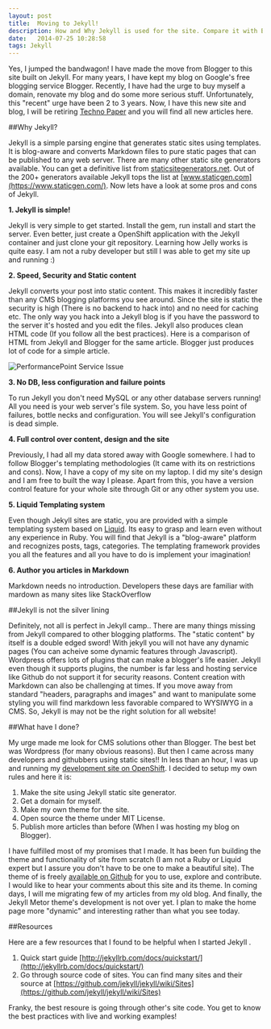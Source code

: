 ```yaml
---
layout: post
title:  Moving to Jekyll!
description: How and Why Jekyll is used for the site. Compare it with Blogger / Wordpress and its Pros and Cons
date:   2014-07-25 10:28:58
tags: Jekyll
---
```


 Yes, I jumped the bandwagon! I have made the move from Blogger to this site built on Jekyll. For many years, I have kept my blog on Google's free blogging service Blogger.
 Recently, I have had the urge to buy myself a domain, renovate my blog and do some more serious stuff. Unfortunately, this "recent" urge have been 2 to 3 years. Now, I have this new site and blog, I will be retiring [Techno Paper](http://technopaper.blogspot.com) and you will find all new articles here.

##Why Jekyll?

 Jekyll is a simple parsing engine that generates static sites using templates. It is blog-aware and converts Markdown files to pure static pages that can be published to any web server. There are many other static site generators available. You can get a definitive list from [staticsitegenerators.net](http://staticsitegenerators.net/).
 Out of the 200+ generators available Jekyll tops the list at [www.staticgen.com](https://www.staticgen.com/). Now lets have a look at some pros and cons of Jekyll.

 **1. Jekyll is simple!**

  Jekyll is very simple to get started. Install the gem, run install and start the server. Even better, just create a OpenShift application with the Jekyll container and just clone your git repository. Learning how Jelly works is quite easy. I am not a ruby developer but still I was able to get my site up and running :)

 **2. Speed, Security and Static content**

  Jekyll converts your post into static content. This makes it incredibly faster than any CMS blogging platforms you see around. Since the site is static the security is high (There is no backend to hack into) and no need for caching etc. The only way you hack into a Jekyll blog is if you have the password to the server it's hosted and you edit the files.
  Jekyll also produces clean HTML code (If you follow all the best practices). Here is a comparison of HTML from Jekyll and Blogger for the same article. Blogger just produces lot of code for a simple article.

  <img class="img-responsive image-center thumbnail" src="{{site.url}}/img/jekyll/code-compare.png" alt="PerformancePoint Service Issue" />

 **3. No DB, less configuration and failure points**

  To run Jekyll you don't need MySQL or any other database servers running! All you need is your web server's file system. So, you have less point of failures, bottle necks and configuration. You will see Jekyll's configuration is dead simple.

 **4. Full control over content, design and the site**

   Previously, I had all my data stored away with Google somewhere. I had to follow Blogger's templating methodologies (It came with its on restrictions and cons). Now, I have a copy of my site on my laptop. I did my site's design and I am free to built the way I please.
   Apart from this, you have a version control feature for your whole site through Git or any other system you use.

  **5. Liquid Templating system**

  Even though Jekyll sites are static, you are provided with a simple templating system based on [Liquid](http://liquidmarkup.org/). Its easy to grasp and learn even without any experience in Ruby.
  You will find that Jekyll is a "blog-aware" platform and recognizes posts, tags, categories. The templating framework provides you all the features and all you have to do is implement your imagination!

 **6. Author you articles in Markdown**

  Markdown needs no introduction. Developers these days are familiar with mardown as many sites like StackOverflow

##Jekyll is not the silver lining

Definitely, not all is perfect in Jekyll camp.. There are many things missing from Jekyll compared to other blogging platforms. The "static content" by itself is a double edged sword! With jekyll you will not have any dynamic pages (You can acheive some dynamic features through Javascript).
Wordpress offers lots of plugins that can make a blogger's life easier. Jekyll even though it supports plugins, the number is far less and hosting service like Github do not support it for security reasons.
Content creation with Markdown can also be challenging at times. If you move away from standard "headers, paragraphs and images" and want to manipulate some styling you will find markdown less favorable compared to WYSIWYG in a CMS.
So, Jekyll is may not be the right solution for all website!

##What have I done?

My urge made me look for CMS solutions other than Blogger. The best bet was Wordpress (for many obvious reasons). But then I came across many developers and githubbers using static sites!! In less than an hour, I was up and running my [development site on OpenShift](http://blog-olakara.rhcloud.com).
I decided to setup my own rules and here it is:
1. Make the site using Jekyll static site generator.
2. Get a domain for myself.
3. Make my own theme for the site.
4. Open source the theme under MIT License.
5. Publish more articles than before (When I was hosting my blog on Blogger).

I have fulfilled most of my promises that I made. It has been fun building the theme and functionality of site from scratch (I am not a Ruby or Liquid expert but I assure you don't have to be one to make a beautiful site).
The theme of is freely [available on Github](https://github.com/olakara/JekyllMetro) for you to use, explore and contribute. I would like to hear your comments about this site and its theme. In coming days, I will me migrating few of my articles from my old blog.
And finally, the Jekyll Metor theme's development is not over yet. I plan to make the home page more "dynamic" and interesting rather than what you see today.

##Resources

Here are a few resources that I found to be helpful when I started Jekyll .
1. Quick start guide [http://jekyllrb.com/docs/quickstart/](http://jekyllrb.com/docs/quickstart/)
2. Go through source code of sites. You can find many sites and their source at [https://github.com/jekyll/jekyll/wiki/Sites](https://github.com/jekyll/jekyll/wiki/Sites)

Franky, the best resoure is going through other's site code. You get to know the best practices with live and working examples!
